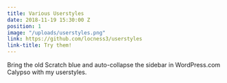 ```yaml
---
title: Various Userstyles
date: 2018-11-19 15:30:00 Z
position: 1
image: "/uploads/userstyles.png"
link: https://github.com/locness3/userstyles
link-title: Try them!
---
```


Bring the old Scratch blue and auto-collapse the sidebar in WordPress.com Calypso with my userstyles.